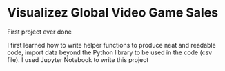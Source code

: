 # Visualizez Global Video Game Sales
First project ever done

I first learned how to write helper functions to produce neat and readable code, import data beyond the Python library to be used in the code (csv file).
I used Jupyter Notebook to write this project
